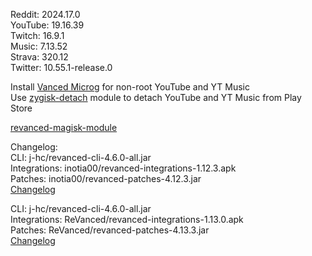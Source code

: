 Reddit: 2024.17.0  
YouTube: 19.16.39  
Twitch: 16.9.1  
Music: 7.13.52  
Strava: 320.12  
Twitter: 10.55.1-release.0  

Install [Vanced Microg](https://github.com/TeamVanced/VancedMicroG/releases) for non-root YouTube and YT Music  
Use [zygisk-detach](https://github.com/j-hc/zygisk-detach) module to detach YouTube and YT Music from Play Store  

[revanced-magisk-module](https://github.com/j-hc/revanced-magisk-module)  

Changelog:  
CLI: j-hc/revanced-cli-4.6.0-all.jar  
Integrations: inotia00/revanced-integrations-1.12.3.apk  
Patches: inotia00/revanced-patches-4.12.3.jar  
[Changelog](https://github.com/inotia00/revanced-patches/releases/tag/v4.12.3)

CLI: j-hc/revanced-cli-4.6.0-all.jar  
Integrations: ReVanced/revanced-integrations-1.13.0.apk  
Patches: ReVanced/revanced-patches-4.13.3.jar  
[Changelog](https://github.com/ReVanced/revanced-patches/releases/tag/v4.13.3)  
